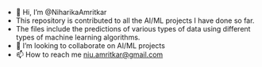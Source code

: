 - 👋 Hi, I’m @NiharikaAmritkar
- This repository is contributed to all the AI/ML projects I have done so far.
- The files include the predictions of various types of data using different types of machine learning algorithms.
- 💞️ I’m looking to collaborate on AI/ML projects
- 📫 How to reach me niu.amritkar@gmail.com

<!---
NiharikaAmritkar/NiharikaAmritkar is a ✨ special ✨ repository because its `README.md` (this file) appears on your GitHub profile.
You can click the Preview link to take a look at your changes.
--->
